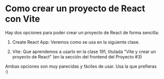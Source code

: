 # Como crear un proyecto de React con Vite

Hay dos opciones para poder crear un proyecto de React de forma sencilla:

1. Create React App: Veremos como se usa en la siguiente clase.

2. Vite: Que aprendemos a usarlo en la clase 191, titulada "Vite y crear un proyecto de React" (en la sección del frontend del Proyecto #3)



Ambas opciones son muy parecidas y fáciles de usar. Usa la que prefieras :)
